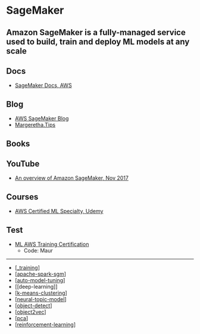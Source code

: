 # SageMaker

## Amazon SageMaker is a **fully-managed service** used to **build**, **train** and **deploy** ML models at **any scale**

## Docs

- [SageMaker Docs, AWS](https://docs.aws.amazon.com/sagemaker/index.html)

## Blog

- [AWS SageMaker Blog](https://aws.amazon.com/blogs/machine-learning/)
- [Margeretha.Tips](http://margaretha.tips/)

## Books

## YouTube

- [An overview of Amazon SageMaker, Nov 2017](https://www.youtube.com/watch?v=ym7NEYEx9x4)

## Courses

- [AWS Certified ML Specialty, Udemy](https://www.udemy.com/course/aws-machine-learning/)

## Test

- [ML AWS Training Certification](https://amazonmr.au1.qualtrics.com/jfe/form/SV_0052a3eXy2Jnkbj)
  - Code: Maur

---

- [[_training]]
- [[apache-spark-sgm]]
- [[auto-model-tuning]]
- [[deep-learning]]
- [[k-means-clustering]]
- [[neural-topic-model]]
- [[object-detect]]
- [[object2vec]]
- [[pca]]
- [[reinforcement-learning]]

[//begin]: # "Autogenerated link references for markdown compatibility"
[_training]: Training/_training.md "Training"
[apache-spark-sgm]: apache-spark-sgm.md "Apache Spark w/ SGM"
[auto-model-tuning]: auto-model-tuning.md "Auto Model Tuning"
[k-means-clustering]: k-means-clustering.md "K Means Clustering"
[neural-topic-model]: neural-topic-model.md "Neural Topic Model"
[object-detect]: object-detect.md "Object Detect"
[object2vec]: object2vec.md "Object2Vector"
[pca]: pca.md "PCA"
[reinforcement-learning]: reinforcement-learning.md "Reinforcement Learning"
[//end]: # "Autogenerated link references"